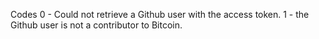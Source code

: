 Codes
0 - Could not retrieve a Github user with the access token.
1 - the Github user is not a contributor to Bitcoin.
